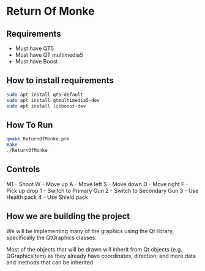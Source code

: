 # Return Of Monke
## Requirements
* Must have QT5
* Must have QT multimedia5
* Must have Boost

## How to install requirements
~~~bash
sudo apt install qt5-default
sudo apt install qtmultimedia5-dev
sudo apt install libboost-dev
~~~
## How To Run
~~~bash
qmake ReturnOfMonke.pro
make
./ReturnOfMonke
~~~

## Controls
M1 - Shoot
W - Move up
A - Move left
S - Move down
D - Move right
F - Pick up drop
1 - Switch to Primary Gun
2 - Switch to Secondary Gun
3 - Use Health pack
4 - Use Shield pack

## How we are building the project

We will be implementing many of the graphics using the Qt library, specifically the QtGraphics classes.

Most of the objects that will be drawn will inherit from Qt objects (e.g. QGraphicsItem) as they already have coordinates, direction, and more data and methods that can be inherited.

